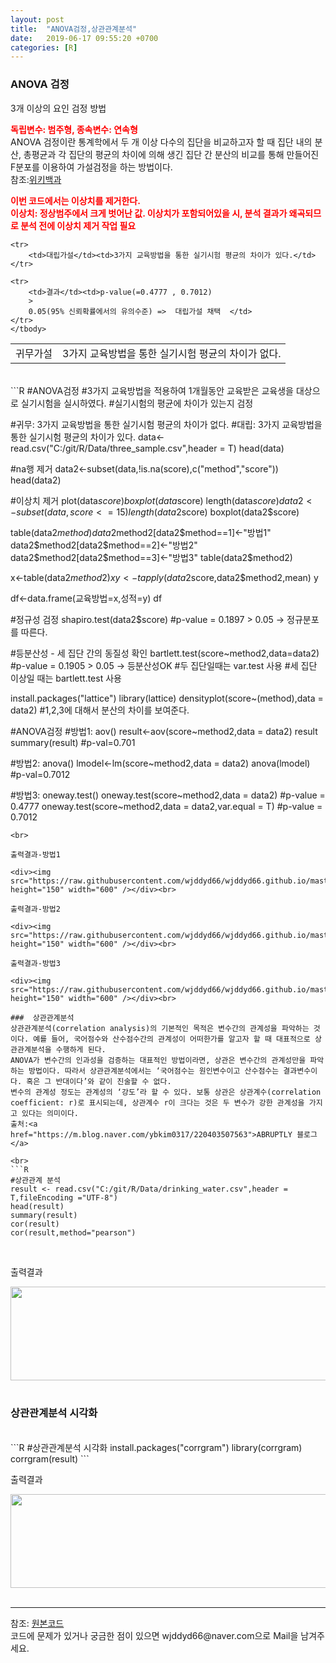 ```yaml
---
layout: post
title:  "ANOVA검정,상관관계분석"
date:   2019-06-17 09:55:20 +0700
categories: [R]
---
```


###  ANOVA 검정
3개 이상의 요인 검정 방법<br>

<span style ="color: red">**독립변수: 범주형, 종속변수: 연속형**</span><br>
ANOVA 검정이란 통계학에서 두 개 이상 다수의 집단을 비교하고자 할 때 집단 내의 분산, 총평균과 각 집단의 평균의 차이에 의해 생긴 집단 간 분산의 비교를 통해 만들어진 F분포를 이용하여 가설검정을 하는 방법이다.  
참조:<a href="https://ko.wikipedia.org/wiki/%EB%B6%84%EC%82%B0_%EB%B6%84%EC%84%9D">위키백과</a>

<span style ="color: red">**이번 코드에서는 이상치를 제거한다.**</span><br>
<span style ="color: red">**이상치: 정상범주에서 크게 벗어난 값. 이상치가 포함되어있을 시, 분석 결과가 왜곡되므로 분석 전에 이상치 제거 작업 필요**</span><br>
<link rel = "stylesheet" href ="/static/css/bootstrap.min.css">

<table class="table">
	<tbody>
	<tr>
		<td>귀무가설</td><td>3가지 교육방법을 통한 실기시험 평균의 차이가 없다.</td>
	</tr>

	<tr>
		<td>대립가설</td><td>3가지 교육방법을 통한 실기시험 평균의 차이가 있다.</td>
	</tr>
	
	<tr>
		<td>결과</td><td>p-value(=0.4777 , 0.7012) 
		>
	    0.05(95% 신뢰확률에서의 유의수준) =>  대립가설 채택  </td>
	</tr>
	</tbody>
</table>

<br>
```R
#ANOVA검정
#3가지 교육방법을 적용하여 1개월동안 교육받은 교육생을 대상으로 실기시험을 실시하였다.
#실기시험의 평균에 차이가 있는지 검정

#귀무: 3가지 교육방법을 통한 실기시험 평균의 차이가 없다.
#대립: 3가지 교육방법을 통한 실기시험 평균의 차이가 있다.
data<-read.csv("C:/git/R/Data/three_sample.csv",header = T)
head(data)

#na행 제거
data2<-subset(data,!is.na(score),c("method","score"))
head(data2)

#이상치 제거
plot(data$score)
boxplot(data$score)
length(data$score)
data2<-subset(data,score<=15)
length(data2$score)
boxplot(data2$score)

table(data2$method)
data2$method2[data2$method==1]<-"방법1"
data2$method2[data2$method==2]<-"방법2"
data2$method2[data2$method==3]<-"방법3"
table(data2$method2)

x<-table(data2$method2)
x
y<-tapply(data2$score,data2$method2,mean)
y

df<-data.frame(교육방법=x,성적=y)
df

#정규성 검정
shapiro.test(data2$score) #p-value = 0.1897 > 0.05 -> 정규분포를 따른다.

#등분산성 - 세 집단 간의 동질성 확인
bartlett.test(score~method2,data=data2) #p-value = 0.1905 > 0.05 -> 등분산성OK
#두 집단일때는 var.test 사용
#세 집단 이상일 때는 bartlett.test 사용

install.packages("lattice")
library(lattice)
densityplot(score~(method),data = data2) #1,2,3에 대해서 분산의 차이를 보여준다.

#ANOVA검정
#방법1: aov()
result<-aov(score~method2,data = data2)
result
summary(result) #p-val=0.701

#방법2: anova()
lmodel<-lm(score~method2,data = data2)
anova(lmodel) #p-val=0.7012

#방법3: oneway.test()
oneway.test(score~method2,data = data2) #p-value = 0.4777
oneway.test(score~method2,data = data2,var.equal = T) #p-value = 0.7012
```
<br>

출력결과-방법1

<div><img src="https://raw.githubusercontent.com/wjddyd66/wjddyd66.github.io/master/static/img/R/ANOVA1.PNG" height="150" width="600" /></div><br>

출력결과-방법2

<div><img src="https://raw.githubusercontent.com/wjddyd66/wjddyd66.github.io/master/static/img/R/ANOVA2.PNG" height="150" width="600" /></div><br>

출력결과-방법3

<div><img src="https://raw.githubusercontent.com/wjddyd66/wjddyd66.github.io/master/static/img/R/ANOVA3.PNG" height="150" width="600" /></div><br>

###  상관관계분석
상관관계분석(correlation analysis)의 기본적인 목적은 변수간의 관계성을 파악하는 것이다. 예를 들어, 국어점수와 산수점수간의 관계성이 어떠한가를 알고자 할 때 대표적으로 상관관계분석을 수행하게 된다.  
ANOVA가 변수간의 인과성을 검증하는 대표적인 방법이라면, 상관은 변수간의 관계성만을 파악하는 방법이다. 따라서 상관관계분석에서는 ‘국어점수는 원인변수이고 산수점수는 결과변수이다. 혹은 그 반대이다’와 같이 진술할 수 없다.  
변수의 관계성 정도는 관계성의 ‘강도’라 할 수 있다. 보통 상관은 상관계수(correlation coefficient: r)로 표시되는데, 상관계수 r이 크다는 것은 두 변수가 강한 관계성을 가지고 있다는 의미이다.  
출처:<a href="https://m.blog.naver.com/ybkim0317/220403507563">ABRUPTLY 블로그</a>

<br>
```R
#상관관계 분석
result <- read.csv("C:/git/R/Data/drinking_water.csv",header = T,fileEncoding ="UTF-8")
head(result)
summary(result)
cor(result)
cor(result,method="pearson")
```
<br>

출력결과

<div><img src="https://raw.githubusercontent.com/wjddyd66/wjddyd66.github.io/master/static/img/R/Corr1.PNG" height="150" width="600" /></div><br>

###  상관관계분석 시각화
<br>
```R
#상관관계분석 시각화
install.packages("corrgram")
library(corrgram)
corrgram(result)
```
<br>

출력결과

<div><img src="https://raw.githubusercontent.com/wjddyd66/wjddyd66.github.io/master/static/img/R/ANOVA4.PNG" height="150" width="600" /></div><br>

<hr>
참조: <a href="https://github.com/wjddyd66/R/tree/master/ANOVA%26Corr">원본코드</a><br>
코드에 문제가 있거나 궁금한 점이 있으면 wjddyd66@naver.com으로  Mail을 남겨주세요.